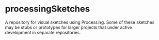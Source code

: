 # processingSketches
A repository for visual sketches using Processing.  Some of these sketches may be stubs or prototypes for larger projects that under active development in separate repositories.
